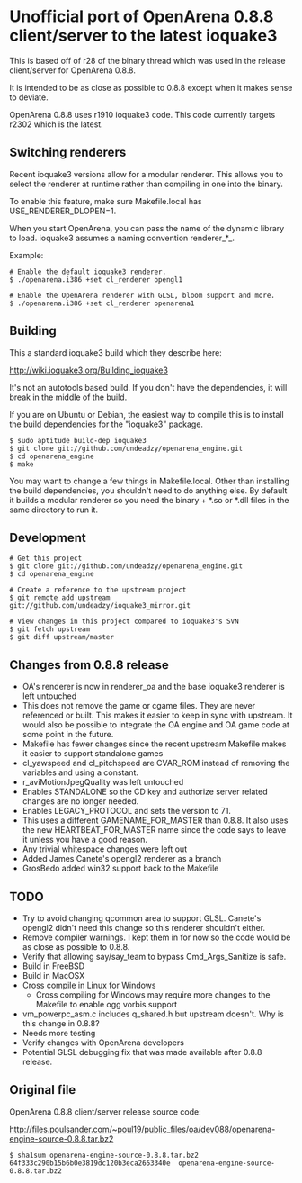 Unofficial port of OpenArena 0.8.8 client/server to the latest ioquake3
=======================================================================

This is based off of r28 of the binary thread which was used in the release
client/server for OpenArena 0.8.8.

It is intended to be as close as possible to 0.8.8 except when it makes
sense to deviate.

OpenArena 0.8.8 uses r1910 ioquake3 code.  This code currently targets
r2302 which is the latest.

Switching renderers
-------------------

Recent ioquake3 versions allow for a modular renderer.  This allows you to
select the renderer at runtime rather than compiling in one into the binary.

To enable this feature, make sure Makefile.local has USE_RENDERER_DLOPEN=1.

When you start OpenArena, you can pass the name of the dynamic library to
load.  ioquake3 assumes a naming convention renderer_*_.

Example:

    # Enable the default ioquake3 renderer.
    $ ./openarena.i386 +set cl_renderer opengl1

    # Enable the OpenArena renderer with GLSL, bloom support and more.
    $ ./openarena.i386 +set cl_renderer openarena1

Building
--------

This a standard ioquake3 build which they describe here:

http://wiki.ioquake3.org/Building_ioquake3

It's not an autotools based build.  If you don't have the dependencies, it
will break in the middle of the build.

If you are on Ubuntu or Debian, the easiest way to compile this is to install
the build dependencies for the "ioquake3" package.

    $ sudo aptitude build-dep ioquake3
    $ git clone git://github.com/undeadzy/openarena_engine.git
    $ cd openarena_engine
    $ make

You may want to change a few things in Makefile.local.  Other than installing
the build dependencies, you shouldn't need to do anything else.  By default it
builds a modular renderer so you need the binary + *.so or *.dll files in the
same directory to run it.

Development
-----------

    # Get this project
    $ git clone git://github.com/undeadzy/openarena_engine.git
    $ cd openarena_engine

    # Create a reference to the upstream project
    $ git remote add upstream git://github.com/undeadzy/ioquake3_mirror.git

    # View changes in this project compared to ioquake3's SVN
    $ git fetch upstream
    $ git diff upstream/master

Changes from 0.8.8 release
--------------------------

* OA's renderer is now in renderer_oa and the base ioquake3 renderer is left
  untouched
* This does not remove the game or cgame files.  They are never referenced or
  built.  This makes it easier to keep in sync with upstream.  It would also
  be possible to integrate the OA engine and OA game code at some point in the
  future.
* Makefile has fewer changes since the recent upstream Makefile makes it easier
  to support standalone games
* cl_yawspeed and cl_pitchspeed are CVAR_ROM instead of removing the variables
  and using a constant.
* r_aviMotionJpegQuality was left untouched
* Enables STANDALONE so the CD key and authorize server related changes are
  no longer needed.
* Enables LEGACY_PROTOCOL and sets the version to 71.
* This uses a different GAMENAME_FOR_MASTER than 0.8.8.  It also uses the new
  HEARTBEAT_FOR_MASTER name since the code says to leave it unless you have a
  good reason.
* Any trivial whitespace changes were left out
* Added James Canete's opengl2 renderer as a branch
* GrosBedo added win32 support back to the Makefile

TODO
----

* Try to avoid changing qcommon area to support GLSL.  Canete's opengl2
  didn't need this change so this renderer shouldn't either.
* Remove compiler warnings.  I kept them in for now so the code would be
  as close as possible to 0.8.8.
* Verify that allowing say/say_team to bypass Cmd_Args_Sanitize is safe.
* Build in FreeBSD
* Build in MacOSX
* Cross compile in Linux for Windows
  - Cross compiling for Windows may require more changes to the Makefile to
    enable ogg vorbis support
* vm_powerpc_asm.c includes q_shared.h but upstream doesn't.  Why is this
  change in 0.8.8?
* Needs more testing
* Verify changes with OpenArena developers
* Potential GLSL debugging fix that was made available after 0.8.8 release.

Original file
-------------

OpenArena 0.8.8 client/server release source code:

http://files.poulsander.com/~poul19/public_files/oa/dev088/openarena-engine-source-0.8.8.tar.bz2

    $ sha1sum openarena-engine-source-0.8.8.tar.bz2
    64f333c290b15b6b0e3819dc120b3eca2653340e  openarena-engine-source-0.8.8.tar.bz2

